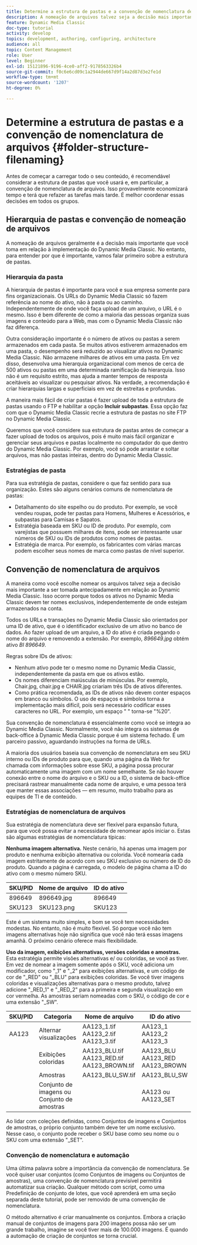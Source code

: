 ```yaml
---
title: Determine a estrutura de pastas e a convenção de nomenclatura de arquivos
description: A nomeação de arquivos talvez seja a decisão mais importante que você tomará ao implementar o Dynamic Media Classic. A estrutura de pastas também é importante. Saiba por que é tão importante e as possíveis abordagens a serem seguidas para a estrutura de pastas e os nomes de arquivos.
feature: Dynamic Media Classic
doc-type: tutorial
activity: develop
topics: development, authoring, configuring, architecture
audience: all
topic: Content Management
role: User
level: Beginner
exl-id: 15121896-9196-4ce0-aff2-9178563326b4
source-git-commit: f0c6e6cd09c1a2944de667d9f14a2d87d3e2fe1d
workflow-type: tm+mt
source-wordcount: '1207'
ht-degree: 0%

---
```


# Determine a estrutura de pastas e a convenção de nomenclatura de arquivos {#folder-structure-filenaming}

Antes de começar a carregar todo o seu conteúdo, é recomendável considerar a estrutura de pastas que você usará e, em particular, a convenção de nomenclatura de arquivos. Isso provavelmente economizará tempo e terá que refazer as tarefas mais tarde. É melhor coordenar essas decisões em todos os grupos.

## Hierarquia de pastas e convenção de nomeação de arquivos

A nomeação de arquivos geralmente é a decisão mais importante que você toma em relação à implementação do Dynamic Media Classic. No entanto, para entender por que é importante, vamos falar primeiro sobre a estrutura de pastas.

### Hierarquia da pasta

A hierarquia de pastas é importante para você e sua empresa somente para fins organizacionais. Os URLs do Dynamic Media Classic só fazem referência ao nome do ativo, não à pasta ou ao caminho. Independentemente de onde você faça upload de um arquivo, o URL é o mesmo. Isso é bem diferente de como a maioria das pessoas organiza suas imagens e conteúdo para a Web, mas com o Dynamic Media Classic não faz diferença.

Outra consideração importante é o número de ativos ou pastas a serem armazenados em cada pasta. Se muitos ativos estiverem armazenados em uma pasta, o desempenho será reduzido ao visualizar ativos no Dynamic Media Classic. Não armazene milhares de ativos em uma pasta. Em vez disso, desenvolva uma hierarquia organizacional com menos de cerca de 500 ativos ou pastas em uma determinada ramificação da hierarquia. Isso não é um requisito estrito, mas ajuda a manter tempos de resposta aceitáveis ao visualizar ou pesquisar ativos. Na verdade, a recomendação é criar hierarquias largas e superficiais em vez de estreitas e profundas.

A maneira mais fácil de criar pastas é fazer upload de toda a estrutura de pastas usando o FTP e habilitar a opção **Incluir subpastas**. Essa opção faz com que o Dynamic Media Classic recrie a estrutura de pastas no site FTP no Dynamic Media Classic.

Queremos que você considere sua estrutura de pastas antes de começar a fazer upload de todos os arquivos, pois é muito mais fácil organizar e gerenciar seus arquivos e pastas localmente no computador do que dentro do Dynamic Media Classic. Por exemplo, você só pode arrastar e soltar arquivos, mas não pastas inteiras, dentro do Dynamic Media Classic.

### Estratégias de pasta

Para sua estratégia de pastas, considere o que faz sentido para sua organização. Estes são alguns cenários comuns de nomenclatura de pastas:

- Detalhamento do site espelho ou do produto. Por exemplo, se você vendeu roupas, pode ter pastas para Homens, Mulheres e Acessórios, e subpastas para Camisas e Sapatos.
- Estratégia baseada em SKU ou ID de produto. Por exemplo, com varejistas que possuem milhares de itens, pode ser interessante usar números de SKU ou IDs de produtos como nomes de pastas.
- Estratégia de marca. Por exemplo, os fabricantes com várias marcas podem escolher seus nomes de marca como pastas de nível superior.

## Convenção de nomenclatura de arquivos

A maneira como você escolhe nomear os arquivos talvez seja a decisão mais importante a ser tomada antecipadamente em relação ao Dynamic Media Classic. Isso ocorre porque todos os ativos no Dynamic Media Classic devem ter nomes exclusivos, independentemente de onde estejam armazenados na conta.

Todos os URLs e transações no Dynamic Media Classic são orientados por uma ID de ativo, que é o identificador exclusivo de um ativo no banco de dados. Ao fazer upload de um arquivo, a ID do ativo é criada pegando o nome do arquivo e removendo a extensão. Por exemplo, _896649.jpg_ obtém ativo _BI 896649_.

Regras sobre IDs de ativos:

- Nenhum ativo pode ter o mesmo nome no Dynamic Media Classic, independentemente da pasta em que os ativos estão.
- Os nomes diferenciam maiúsculas de minúsculas. Por exemplo, Chair.jpg, chair.jpg e CHAIR.jpg criariam três IDs de ativos diferentes.
- Como prática recomendada, as IDs de ativos não devem conter espaços em branco ou símbolos. O uso de espaços e símbolos torna a implementação mais difícil, pois será necessário codificar esses caracteres no URL. Por exemplo, um espaço &quot; &quot; torna-se &quot;%20&quot;.

Sua convenção de nomenclatura é essencialmente como você se integra ao Dynamic Media Classic. Normalmente, você não integra os sistemas de back-office à Dynamic Media Classic porque é um sistema fechado. É um parceiro passivo, aguardando instruções na forma de URLs.

A maioria dos usuários baseia sua convenção de nomenclatura em seu SKU interno ou IDs de produto para que, quando uma página da Web for chamada com informações sobre esse SKU, a página possa procurar automaticamente uma imagem com um nome semelhante. Se não houver conexão entre o nome do arquivo e o SKU ou a ID, o sistema de back-office precisará rastrear manualmente cada nome de arquivo, e uma pessoa terá que manter essas associações — em resumo, muito trabalho para as equipes de TI e de conteúdo.

### Estratégias de nomenclatura de arquivos

Sua estratégia de nomenclatura deve ser flexível para expansão futura, para que você possa evitar a necessidade de renomear após iniciar o. Estas são algumas estratégias de nomenclatura típicas:

**Nenhuma imagem alternativa.** Neste cenário, há apenas uma imagem por produto e nenhuma exibição alternativa ou colorida. Você nomearia cada imagem estritamente de acordo com seu SKU exclusivo ou número de ID do produto. Quando a página é carregada, o modelo de página chama a ID do ativo com o mesmo número SKU.

| SKU/PID | Nome de arquivo | ID do ativo |
| ------- | ---------- | -------- |
| 896649 | 896649.jpg | 896649 |
| SKU123 | SKU123.png | SKU123 |

Este é um sistema muito simples, e bom se você tem necessidades modestas. No entanto, não é muito flexível. Só porque você não tem imagens alternativas hoje não significa que você não terá essas imagens amanhã. O próximo cenário oferece mais flexibilidade.

**Uso da imagem, exibições alternativas, versões coloridas e amostras.** Esta estratégia permite visões alternativas e/ ou coloridas, se você as tiver. Em vez de nomear a imagem somente após o SKU, você adiciona um modificador, como &quot;_1&quot; e &quot;_2&quot; para exibições alternativas, e um código de cor de &quot;_RED&quot; ou &quot;_BLU&quot; para exibições coloridas. Se você tiver imagens coloridas e visualizações alternativas para o mesmo produto, talvez adicione &quot;_RED_1&quot; e &quot;_RED_2&quot; para a primeira e segunda visualização em cor vermelha. As amostras seriam nomeadas com o SKU, o código de cor e uma extensão &quot;_SW&quot;.

| SKU/PID | Categoria | Nome de arquivo | ID do ativo |
| ------- | ----------------------- | ------------------------------------------- | ------------------------------- |
| AA123 | Alternar visualizações | AA123_1.tif AA123_2.tif AA123_3.tif | AA123_1 AA123_2 AA123_3 |
|  | Exibições coloridas | AA123_BLU.tif AA123_RED.tif AA123_BROWN.tif | AA123_BLU AA123_RED AA123_BROWN |
|  | Amostras | AA123_BLU_SW.tif | AA123_BLU_SW |
|  | Conjunto de imagens ou Conjunto de amostras |  | AA123 ou AA123_SET | — |

Ao lidar com coleções definidas, como Conjuntos de imagens e Conjuntos de amostras, o próprio conjunto também deve ter um nome exclusivo. Nesse caso, o conjunto pode receber o SKU base como seu nome ou o SKU com uma extensão &quot;_SET&quot;.

### Convenção de nomenclatura e automação

Uma última palavra sobre a importância da convenção de nomenclatura. Se você quiser usar conjuntos (como Conjuntos de imagens ou Conjuntos de amostras), uma convenção de nomenclatura previsível permitirá automatizar sua criação. Qualquer método com script, como uma Predefinição de conjunto de lotes, que você aprenderá em uma seção separada deste tutorial, pode ser removido de uma convenção de nomenclatura.

O método alternativo é criar manualmente os conjuntos. Embora a criação manual de conjuntos de imagens para 200 imagens possa não ser um grande trabalho, imagine se você tiver mais de 100.000 imagens. É quando a automação de criação de conjuntos se torna crucial.
